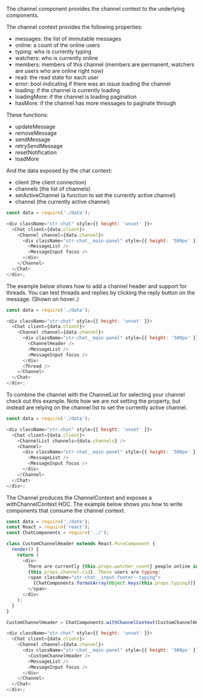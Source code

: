 The channel component provides the channel context to the underlying components.

The channel context provides the following properties:

- messages: the list of immutable messages
- online: a count of the online users
- typing: who is currently typing
- watchers: who is currently online
- members: members of this channel (members are permanent, watchers are users who are online right now)
- read: the read state for each user
- error: bool indicating if there was an issue loading the channel
- loading: if the channel is currently loading
- loadingMore: if the channel is loading pagination
- hasMore: if the channel has more messages to paginate through

These functions:

- updateMessage
- removeMessage
- sendMessage
- retrySendMessage
- resetNotification
- loadMore

And the data exposed by the chat context:

- client (the client connection)
- channels (the list of channels)
- setActiveChannel (a function to set the currently active channel)
- channel (the currently active channel)

```js
const data = require('./data');

<div className="str-chat" style={{ height: 'unset' }}>
  <Chat client={data.client}>
    <Channel channel={data.channel}>
      <div className="str-chat__main-panel" style={{ height: '500px' }}>
        <MessageList />
        <MessageInput focus />
      </div>
    </Channel>
  </Chat>
</div>;
```

The example below shows how to add a channel header and support for threads.
You can test threads and replies by clicking the reply button on the message.
(Shown on hover..)

```js
const data = require('./data');

<div className="str-chat" style={{ height: 'unset' }}>
  <Chat client={data.client}>
    <Channel channel={data.channel}>
      <div className="str-chat__main-panel" style={{ height: '500px' }}>
        <ChannelHeader />
        <MessageList />
        <MessageInput focus />
      </div>
      <Thread />
    </Channel>
  </Chat>
</div>;
```

To combine the channel with the ChannelList for selecting your channel check out this example.
Note how we are not setting the <Channel channel={} /> property, but instead are relying on the channel list to set the currently active channel.

```js
const data = require('./data');

<div className="str-chat" style={{ height: 'unset' }}>
  <Chat client={data.client}>
    <ChannelList channels={data.channels} />
    <Channel>
      <div className="str-chat__main-panel" style={{ height: '500px' }}>
        <MessageList />
        <MessageInput focus />
      </div>
    </Channel>
  </Chat>
</div>;
```

The Channel produces the ChannelContext and exposes a withChannelContext HOC.
The example below shows you how to write components that consume the channel context.

```js
const data = require('./data');
const React = require('react');
const ChatComponents = require('../');

class CustomChannelHeader extends React.PureComponent {
  render() {
    return (
      <div>
        There are currently {this.props.watcher_count} people online in channel
        {this.props.channel.cid}. These users are typing:
        <span className="str-chat__input-footer--typing">
          {ChatComponents.formatArray(Object.keys(this.props.typing))}
        </span>
      </div>
    );
  }
}

CustomChannelHeader = ChatComponents.withChannelContext(CustomChannelHeader);

<div className="str-chat" style={{ height: 'unset' }}>
  <Chat client={data.client}>
    <Channel channel={data.channel}>
      <div className="str-chat__main-panel" style={{ height: '500px' }}>
        <CustomChannelHeader />
        <MessageList />
        <MessageInput focus />
      </div>
    </Channel>
  </Chat>
</div>;
```
